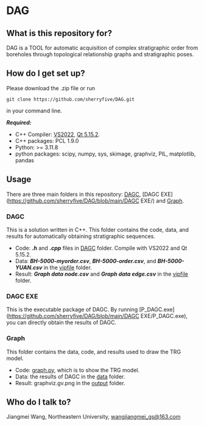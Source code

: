   # DAG

## What is this repository for?
DAG is a TOOL for automatic acquisition of complex stratigraphic order from boreholes through topological relationship graphs and stratigraphic poses.



## How do I get set up?

Please download the .zip file or run

```
git clone https://github.com/sherryfive/DAG.git
```

in your command line.

***Required:***
- C++ Compiler: [VS2022](https://visualstudio.microsoft.com/zh-hans/vs/), [Qt 5.15.2](https://www.qt.io/blog/qt-5.15.2-released).
- C++ packages: PCL 1.9.0
- Python: >= 3.11.8
- python packages: scipy, numpy, sys, skimage, graphviz, PIL, matplotlib, pandas

## Usage
There are three main folders in this repository: [DAGC](https://github.com/sherryfive/DAG/blob/main/DAGC/), [DAGC EXE](https://github.com/sherryfive/DAG/blob/main/DAGC EXE/) and [Graph](https://github.com/sherryfive/DAG/blob/main/Graph/).

### DAGC

This is a solution written in C++. This folder contains the code, data, and results for automatically obtaining stratigraphic sequences.

- Code: ***.h*** and ***.cpp*** files in [DAGC](https://github.com/sherryfive/DAG/blob/main/DAGC/) folder. Compile with VS2022 and Qt 5.15.2.
- Data: ***BH-5000-myorder.csv***, ***BH-5000-order.csv***, and ***BH-5000-YUAN.csv*** in the [vipfile](https://github.com/sherryfive/DAG/blob/main/DAGC/vipfile/) folder.
- Result: ***Graph data node.csv*** and ***Graph data edge.csv*** in the [vipfile](https://github.com/sherryfive/DAG/blob/main/DAGC/vipfile/) folder.

### DAGC EXE

This is the executable package of DAGC. By running [P_DAGC.exe](https://github.com/sherryfive/DAG/blob/main/DAGC EXE/P_DAGC.exe), you can directly obtain the results of DAGC.

### Graph

This folder contains the data, code, and results used to draw the TRG model.

- Code: [graph.py](https://github.com/sherryfive/DAG/blob/main/Graph/graph.py), which is to show the TRG model.
- Data: the results of DAGC in the [data](https://github.com/sherryfive/DAG/blob/main/Graph/data/) folder.
- Result: graphviz.gv.png in the [output](https://github.com/sherryfive/DAG/blob/main/Graph/output/) folder.

## Who do I talk to?
Jiangmei Wang, Northeastern University, wangjiangmei_gs@163.com


  
